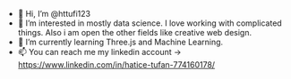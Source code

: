 - 👋 Hi, I’m @httufi123
- 👀 I’m interested in mostly data science. I love working with complicated things. Also i am open the other fields like creative web design. 
- 🌱 I’m currently learning Three.js and Machine Learning.
- 📫 You can reach me my linkedin account -> https://www.linkedin.com/in/hatice-tufan-774160178/

<!---
httufi123/httufi123 is a ✨ special ✨ repository because its `README.md` (this file) appears on your GitHub profile.
You can click the Preview link to take a look at your changes.
--->
